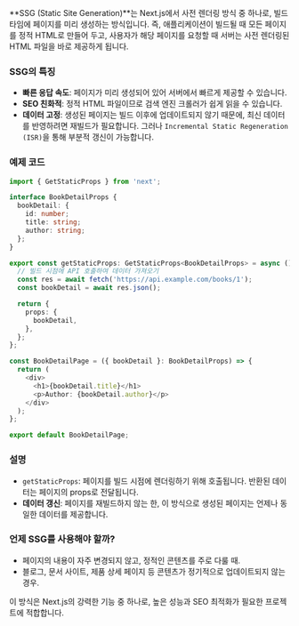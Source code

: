 **SSG (Static Site Generation)**는 Next.js에서 사전 렌더링 방식 중 하나로, 빌드 타임에 페이지를 미리 생성하는 방식입니다. 즉, 애플리케이션이 빌드될 때 모든 페이지를 정적 HTML로 만들어 두고, 사용자가 해당 페이지를 요청할 때 서버는 사전 렌더링된 HTML 파일을 바로 제공하게 됩니다.

### SSG의 특징
- **빠른 응답 속도**: 페이지가 미리 생성되어 있어 서버에서 빠르게 제공할 수 있습니다.
- **SEO 친화적**: 정적 HTML 파일이므로 검색 엔진 크롤러가 쉽게 읽을 수 있습니다.
- **데이터 고정**: 생성된 페이지는 빌드 이후에 업데이트되지 않기 때문에, 최신 데이터를 반영하려면 재빌드가 필요합니다. 그러나 `Incremental Static Regeneration (ISR)`을 통해 부분적 갱신이 가능합니다.

### 예제 코드
```typescript
import { GetStaticProps } from 'next';

interface BookDetailProps {
  bookDetail: {
    id: number;
    title: string;
    author: string;
  };
}

export const getStaticProps: GetStaticProps<BookDetailProps> = async () => {
  // 빌드 시점에 API 호출하여 데이터 가져오기
  const res = await fetch('https://api.example.com/books/1');
  const bookDetail = await res.json();

  return {
    props: {
      bookDetail,
    },
  };
};

const BookDetailPage = ({ bookDetail }: BookDetailProps) => {
  return (
    <div>
      <h1>{bookDetail.title}</h1>
      <p>Author: {bookDetail.author}</p>
    </div>
  );
};

export default BookDetailPage;
```

### 설명
- `getStaticProps`: 페이지를 빌드 시점에 렌더링하기 위해 호출됩니다. 반환된 데이터는 페이지의 props로 전달됩니다.
- **데이터 갱신**: 페이지를 재빌드하지 않는 한, 이 방식으로 생성된 페이지는 언제나 동일한 데이터를 제공합니다.

### 언제 SSG를 사용해야 할까?
- 페이지의 내용이 자주 변경되지 않고, 정적인 콘텐츠를 주로 다룰 때.
- 블로그, 문서 사이트, 제품 상세 페이지 등 콘텐츠가 정기적으로 업데이트되지 않는 경우.

이 방식은 Next.js의 강력한 기능 중 하나로, 높은 성능과 SEO 최적화가 필요한 프로젝트에 적합합니다.
